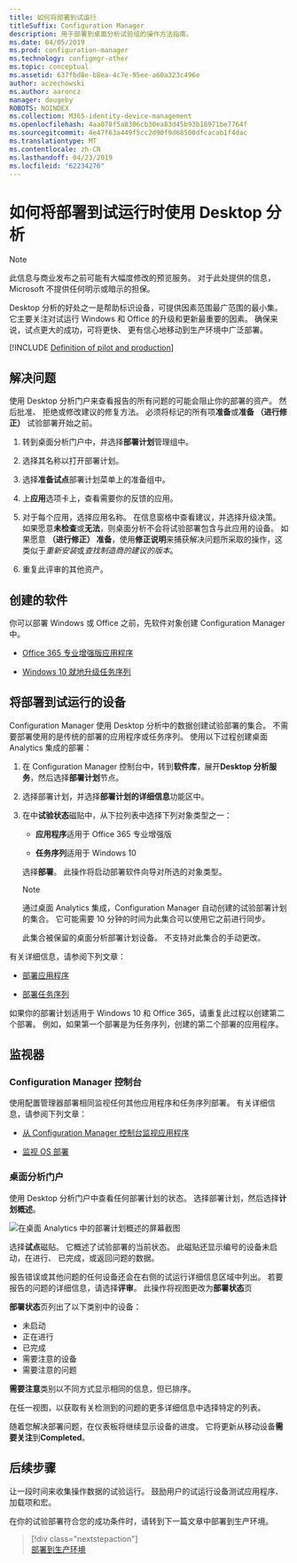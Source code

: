 ```yaml
---
title: 如何将部署到试运行
titleSuffix: Configuration Manager
description: 用于部署到桌面分析试验组的操作方法指南。
ms.date: 04/05/2019
ms.prod: configuration-manager
ms.technology: configmgr-other
ms.topic: conceptual
ms.assetid: 637fbd8e-b8ea-4c7e-95ee-a60a323c496e
author: aczechowski
ms.author: aaroncz
manager: dougeby
ROBOTS: NOINDEX
ms.collection: M365-identity-device-management
ms.openlocfilehash: 4aa078f5a8306cb30ea83d45b93b18971be7764f
ms.sourcegitcommit: 4e47f63a449f5cc2d90f9d68500dfcacab1f4dac
ms.translationtype: MT
ms.contentlocale: zh-CN
ms.lasthandoff: 04/23/2019
ms.locfileid: "62234276"
---
```

# <a name="how-to-deploy-to-pilot-with-desktop-analytics"></a>如何将部署到试运行时使用 Desktop 分析

> [!Note]  
> 此信息与商业发布之前可能有大幅度修改的预览服务。 对于此处提供的信息，Microsoft 不提供任何明示或暗示的担保。  

Desktop 分析的好处之一是帮助标识设备，可提供因素范围最广范围的最小集。 它主要关注对试运行 Windows 和 Office 的升级和更新最重要的因素。 确保来说，试点更大的成功，可将更快、 更有信心地移动到生产环境中广泛部署。  

[!INCLUDE [Definition of pilot and production](includes/define-pilot-prod.md)]



## <a name="address-issues"></a>解决问题

使用 Desktop 分析门户来查看报告的所有问题的可能会阻止你的部署的资产。 然后批准、 拒绝或修改建议的修复方法。 必须将标记的所有项**准备**或**准备 （进行修正）** 试验部署开始之前。

1. 转到桌面分析门户中，并选择**部署计划**管理组中。  

2. 选择其名称以打开部署计划。  

3. 选择**准备试点**部署计划菜单上的准备组中。  

4. 上**应用**选项卡上，查看需要你的反馈的应用。  

5. 对于每个应用，选择应用名称。 在信息窗格中查看建议，并选择升级决策。 如果愿意**未检查**或**无法**，则桌面分析不会将试验部署包含与此应用的设备。 如果愿意 **（进行修正） 准备**，使用**修正说明**来捕获解决问题所采取的操作，这类似于*重新安装*或*查找制造商的建议的版本*。

6. 重复此评审的其他资产。  



## <a name="create-software"></a>创建的软件

你可以部署 Windows 或 Office 之前，先软件对象创建 Configuration Manager 中。

- [Office 365 专业增强版应用程序](https://docs.microsoft.com/sccm/sum/deploy-use/manage-office-365-proplus-updates#deploy-office-365-apps)  

- [Windows 10 就地升级任务序列](https://docs.microsoft.com/sccm/osd/deploy-use/create-a-task-sequence-to-upgrade-an-operating-system)



## <a name="deploy-to-pilot-devices"></a>将部署到试运行的设备

Configuration Manager 使用 Desktop 分析中的数据创建试验部署的集合。 不需要部署使用的是传统的部署的应用程序或任务序列。 使用以下过程创建桌面 Analytics 集成的部署：

1. 在 Configuration Manager 控制台中，转到**软件库**，展开**Desktop 分析服务**，然后选择**部署计划**节点。  

2. 选择部署计划，并选择**部署计划的详细信息**功能区中。  

3. 在中**试验状态**磁贴中，从下拉列表中选择下列对象类型之一：  

    - **应用程序**适用于 Office 365 专业增强版  

    - **任务序列**适用于 Windows 10  
  
   选择**部署**。 此操作将启动部署软件向导对所选的对象类型。

    > [!Note]  
    > 通过桌面 Analytics 集成，Configuration Manager 自动创建的试验部署计划的集合。 它可能需要 10 分钟的时间为此集合可以使用它之前进行同步。<!-- 3887891 -->
    >
    > 此集合被保留的桌面分析部署计划设备。 不支持对此集合的手动更改。<!-- 3866460, SCCMDocs-pr 3544 -->  

有关详细信息，请参阅下列文章：  

- [部署应用程序](/sccm/apps/deploy-use/deploy-applications#bkmk_deploy)  

- [部署任务序列](/sccm/osd/deploy-use/manage-task-sequences-to-automate-tasks#BKMK_DeployTS)  

如果你的部署计划适用于 Windows 10 和 Office 365，请重复此过程以创建第二个部署。 例如，如果第一个部署是为任务序列，创建的第二个部署的应用程序。



## <a name="monitor"></a>监视器

### <a name="configuration-manager-console"></a>Configuration Manager 控制台

使用配置管理器部署相同监视任何其他应用程序和任务序列部署。 有关详细信息，请参阅下列文章：  

- [从 Configuration Manager 控制台监视应用程序](/sccm/apps/deploy-use/monitor-applications-from-the-console)  

- [监视 OS 部署](/sccm/osd/deploy-use/monitor-operating-system-deployments)  


### <a name="desktop-analytics-portal"></a>桌面分析门户

使用 Desktop 分析门户中查看任何部署计划的状态。 选择部署计划，然后选择**计划概述**。

![在桌面 Analytics 中的部署计划概述的屏幕截图](media/deployment-plan-overview.png)

选择**试点**磁贴。 它概述了试验部署的当前状态。 此磁贴还显示编号的设备未启动，在进行、 已完成，或返回问题的数据。

报告错误或其他问题的任何设备还会在右侧的试运行详细信息区域中列出。 若要报告的问题的详细信息，请选择**评审**。 此操作将视图更改为**部署状态**页

**部署状态**页列出了以下类别中的设备：

- 未启动
- 正在进行
- 已完成
- 需要注意的设备
- 需要注意的问题

**需要注意**类别以不同方式显示相同的信息，但已排序。

在任一视图，以获取有关检测到的问题的更多详细信息中选择特定的列表。

随着您解决部署问题，在仪表板将继续显示设备的进度。 它将更新从移动设备**需要关注**到**Completed**。



## <a name="next-steps"></a>后续步骤

让一段时间来收集操作数据的试验运行。 鼓励用户的试运行设备测试应用程序、 加载项和宏。

在你的试验部署符合您的成功条件时，请转到下一篇文章中部署到生产环境。
> [!div class="nextstepaction"]  
> [部署到生产环境](/sccm/desktop-analytics/deploy-prod)  
